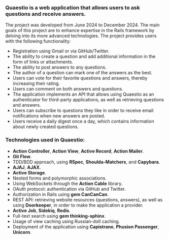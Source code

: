 ### Quaestio is a web application that allows users to ask questions and receive answers.
The project was developed from June 2024 to December 2024. The main goals of this project are to enhance expertise in the Rails framework by delving into its more advanced technologies. The project provides users with the following functionality:
* Registration using Gmail or via GitHub/Twitter.
* The ability to create a question and add additional information in the form of links or attachments.
* The ability to post answers to any questions.
* The author of a question can mark one of the answers as the best.
* Users can vote for their favorite questions and answers, thereby increasing their rating.
* Users can comment on both answers and questions.
* The application implements an API that allows using Quaestio as an authenticator for third-party applications, as well as retrieving questions and answers.
* Users can subscribe to questions they like in order to receive email notifications when new answers are posted.
* Users receive a daily digest once a day, which contains information about newly created questions.
### Technologies used in Quaestio:
* **Action Controller**, **Action View**, **Active Record**, **Action Mailer**.
* **Git Flow**.
* TDD/BDD approach, using **RSpec**, **Shoulda-Matchers**, and **Capybara**.
* **AJAJ**, **AJAX**.
* **Active Storage**.
* Nested forms and polymorphic associations.
* Using WebSockets through the **Action Cable** library.
* OAuth protocol: authentication via GitHub and Twitter.
* Authorization in Rails using **gem CanCanCan**.
* REST API: retrieving website resources (questions, answers), as well as using **Doorkeeper**, in order to make the application a provider.
* **Active Job**, **Sidekiq**, **Redis**.
* Full-text search using **gem thinking-sphinx**.
* Usage of view caching using Russian-doll caching.
* Deployment of the application using **Capistrano**, **Phusion Passenger**, **Unicorn**.
 
